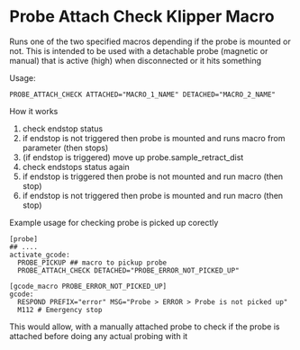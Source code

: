 # Probe Attach Check Klipper Macro

Runs one of the two specified macros depending if the probe is mounted or not.
This is intended to be used with a detachable probe (magnetic or manual) that is active (high) when disconnected or it hits something

Usage:
```
PROBE_ATTACH_CHECK ATTACHED="MACRO_1_NAME" DETACHED="MACRO_2_NAME"
```

How it works
1. check endstop status
2. if endstop is not triggered then probe is mounted and runs macro from parameter (then stops)
3. (if endstop is triggered) move up probe.sample_retract_dist
4. check endstops status again
5. if endstop is triggered then probe is not mounted and run macro (then stop)
6. if endstop is not triggered then probe is mounted and run macro (then stop)


Example usage for checking probe is picked up corectly 
```
[probe]
## ....
activate_gcode:
  PROBE_PICKUP ## macro to pickup probe
  PROBE_ATTACH_CHECK DETACHED="PROBE_ERROR_NOT_PICKED_UP"

[gcode_macro PROBE_ERROR_NOT_PICKED_UP]
gcode:
  RESPOND PREFIX="error" MSG="Probe > ERROR > Probe is not picked up"
  M112 # Emergency stop
```
This would allow, with a manually attached probe to check if the probe is attached before doing any actual probing with it
